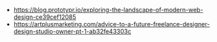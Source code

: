 - https://blog.prototypr.io/exploring-the-landscape-of-modern-web-design-ce39cef12085
- https://artplusmarketing.com/advice-to-a-future-freelance-designer-design-studio-owner-pt-1-ab32fe43303c

